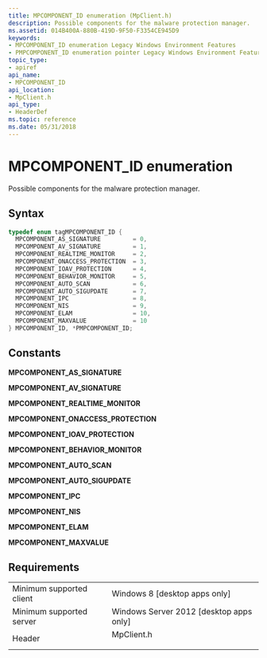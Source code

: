 ```yaml
---
title: MPCOMPONENT_ID enumeration (MpClient.h)
description: Possible components for the malware protection manager.
ms.assetid: 014B400A-880B-419D-9F50-F3354CE945D9
keywords:
- MPCOMPONENT_ID enumeration Legacy Windows Environment Features
- PMPCOMPONENT_ID enumeration pointer Legacy Windows Environment Features
topic_type:
- apiref
api_name:
- MPCOMPONENT_ID
api_location:
- MpClient.h
api_type:
- HeaderDef
ms.topic: reference
ms.date: 05/31/2018
---
```


# MPCOMPONENT\_ID enumeration

Possible components for the malware protection manager.

## Syntax


```C++
typedef enum tagMPCOMPONENT_ID { 
  MPCOMPONENT_AS_SIGNATURE         = 0,
  MPCOMPONENT_AV_SIGNATURE         = 1,
  MPCOMPONENT_REALTIME_MONITOR     = 2,
  MPCOMPONENT_ONACCESS_PROTECTION  = 3,
  MPCOMPONENT_IOAV_PROTECTION      = 4,
  MPCOMPONENT_BEHAVIOR_MONITOR     = 5,
  MPCOMPONENT_AUTO_SCAN            = 6,
  MPCOMPONENT_AUTO_SIGUPDATE       = 7,
  MPCOMPONENT_IPC                  = 8,
  MPCOMPONENT_NIS                  = 9,
  MPCOMPONENT_ELAM                 = 10,
  MPCOMPONENT_MAXVALUE             = 10
} MPCOMPONENT_ID, *PMPCOMPONENT_ID;
```



## Constants

<dl> <dt>

<span id="MPCOMPONENT_AS_SIGNATURE"></span><span id="mpcomponent_as_signature"></span>**MPCOMPONENT\_AS\_SIGNATURE**
</dt> <dd></dd> <dt>

<span id="MPCOMPONENT_AV_SIGNATURE"></span><span id="mpcomponent_av_signature"></span>**MPCOMPONENT\_AV\_SIGNATURE**
</dt> <dd></dd> <dt>

<span id="MPCOMPONENT_REALTIME_MONITOR"></span><span id="mpcomponent_realtime_monitor"></span>**MPCOMPONENT\_REALTIME\_MONITOR**
</dt> <dd></dd> <dt>

<span id="MPCOMPONENT_ONACCESS_PROTECTION"></span><span id="mpcomponent_onaccess_protection"></span>**MPCOMPONENT\_ONACCESS\_PROTECTION**
</dt> <dd></dd> <dt>

<span id="MPCOMPONENT_IOAV_PROTECTION"></span><span id="mpcomponent_ioav_protection"></span>**MPCOMPONENT\_IOAV\_PROTECTION**
</dt> <dd></dd> <dt>

<span id="MPCOMPONENT_BEHAVIOR_MONITOR"></span><span id="mpcomponent_behavior_monitor"></span>**MPCOMPONENT\_BEHAVIOR\_MONITOR**
</dt> <dd></dd> <dt>

<span id="MPCOMPONENT_AUTO_SCAN"></span><span id="mpcomponent_auto_scan"></span>**MPCOMPONENT\_AUTO\_SCAN**
</dt> <dd></dd> <dt>

<span id="MPCOMPONENT_AUTO_SIGUPDATE"></span><span id="mpcomponent_auto_sigupdate"></span>**MPCOMPONENT\_AUTO\_SIGUPDATE**
</dt> <dd></dd> <dt>

<span id="MPCOMPONENT_IPC"></span><span id="mpcomponent_ipc"></span>**MPCOMPONENT\_IPC**
</dt> <dd></dd> <dt>

<span id="MPCOMPONENT_NIS"></span><span id="mpcomponent_nis"></span>**MPCOMPONENT\_NIS**
</dt> <dd></dd> <dt>

<span id="MPCOMPONENT_ELAM"></span><span id="mpcomponent_elam"></span>**MPCOMPONENT\_ELAM**
</dt> <dd></dd> <dt>

<span id="MPCOMPONENT_MAXVALUE"></span><span id="mpcomponent_maxvalue"></span>**MPCOMPONENT\_MAXVALUE**
</dt> <dd></dd> </dl>

## Requirements



|                                     |                                                                                       |
|-------------------------------------|---------------------------------------------------------------------------------------|
| Minimum supported client<br/> | Windows 8 \[desktop apps only\]<br/>                                            |
| Minimum supported server<br/> | Windows Server 2012 \[desktop apps only\]<br/>                                  |
| Header<br/>                   | <dl> <dt>MpClient.h</dt> </dl> |



 

 






